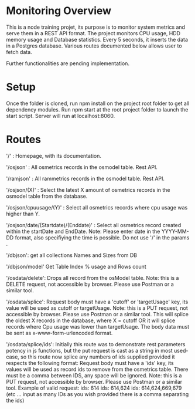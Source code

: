 # Monitoring Overview

This is a node training projet, its purpose is to monitor system metrics and serve them in a REST API format.
The project monitors CPU usage, HDD memory usage and Database statistics. 
Every 5 seconds, it inserts the data in a Postgres database. 
Various routes documented below allows user to fetch data. 

Further functionalities are pending implementation. 

# Setup

Once the folder is cloned, run npm install on the project root folder to get all dependency modules. 
Run npm start at the root project folder to launch the start script. 
Server will run at localhost:8060.

# Routes

'/' : Homepage, with its documentation.

'/osjson' : All osmetrics records in the osmodel table. Rest API.

'/ramjson' : All rammetrics records in the osmodel table. Rest API.

'/osjson/(X)' : Select the latest X amount of osmetrics records in the osmodel table from the database.

'/osjson/cpuusage/(Y)' : Select all osmetrics records where cpu usage was higher than Y.

'/osjson/date/(Startdate)/(Enddate)' : Select all osmetrics record created within the startDate and EndDate.
Note: Please enter date in the YYYY-MM-DD format, also specifiying the time is possible. Do not use '/' in the params . 

'/dbjson': get all collections Names and Sizes from DB

'/dbjson/model' Get Table Index % usage and Rows count

'/osdata/delete': Drops all record from the osModel table.
Note: this is a DELETE request, not accessible by browser. Please use Postman or a similar tool.

'/osdata/splice': Request body must have a 'cutoff' or 'targetUsage' key, its value will be used as cutoff or targetUsage. 
Note: this is a PUT request, not accessible by browser. Please use Postman or a similar tool.
This will splice the oldest X records in the database, where X = cutoff OR it will splice records where Cpu usage was lower than targetUsage. The body data must be sent as x-www-form-urlencoded format.

'/osdata/splice/ids': Initially this route was to demonstrate rest parameters potency in js functions, but the put request is cast as a string in most used-case, so this route now splice any numbers of ids
supplied provided it respects the following format:
Request body must have a 'ids' key, its values will be used as record ids to remove from the osmetrics table. There must be a comma between IDS, any space will be ignored.
Note: this is a PUT request, not accessible by browser. Please use Postman or a similar tool.
Example of valid request: 
ids: 614
ids: 614,624 
ids: 614,624,669,679 (etc ... input as many IDs as you wish provided there is a comma separating the ids)



